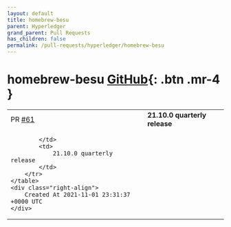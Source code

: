 ```yaml
---
layout: default
title: homebrew-besu
parent: Hyperledger
grand_parent: Pull Requests
has_children: false
permalink: /pull-requests/hyperledger/homebrew-besu
---
```


# homebrew-besu <span class="fs-3 right-align">[GitHub](https://github.com/hyperledger/homebrew-besu){: .btn .mr-4 }</span>


<div>
    <table>
        <tr>
            <td>
                PR <a href="https://github.com/hyperledger/homebrew-besu/pull/61" class=".btn">#61</a>
            </td>
            <td>
                <b>
                    21.10.0 quarterly release
                </b>
            </td>
        </tr>
        <tr>
            <td>
                
            </td>
            <td>
                21.10.0 quarterly release
            </td>
        </tr>
    </table>
    <div class="right-align">
        Created At 2021-11-01 23:31:37 +0000 UTC
    </div>
</div>

